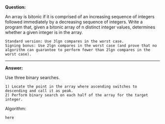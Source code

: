 **Question:**

An array is bitonic if it is comprised of an increasing sequence of integers followed immediately by a decreasing sequence of integers. Write a program that, given a bitonic array of n distinct integer values, determines whether a given integer is in the array.

    Standard version: Use 3lgn compares in the worst case.
    Signing bonus: Use 2lgn compares in the worst case (and prove that no algorithm can guarantee to perform fewer than 2lgn compares in the worst case).
          
---

**Answer:** 

Use three binary searches.
    
    1) Locate the point in the array where ascending switches to descending and call it as peak.
    2) Perform binary search on each half of the array for the target integer.
    
Algorithm:

    here 
